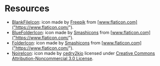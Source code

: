 # Resources

- [BlankFileIcon](https://www.flaticon.com/free-icon/file-sharing_84088): icon made by [Freepik]("https://www.flaticon.com/authors/freepik") from [www.flaticon.com]("https://www.flaticon.com/").
- [BlueFolderIcon](https://www.flaticon.com/free-icon/folder_148947): icon made by [Smashicons]("https://www.flaticon.com/authors/smashicons") from [www.flaticon.com]("https://www.flaticon.com/").
- [FolderIcon](https://www.flaticon.com/free-icon/folder_148947): icon made by [Smashicons]("https://www.flaticon.com/authors/smashicons") from [www.flaticon.com]("https://www.flaticon.com/").
- [NoireIcon](https://www.deviantart.com/cedry2kio/art/L-A-Noire-Icon-639723487): icon made by [cedry2kio](https://www.deviantart.com/cedry2kio) licensed under [Creative Commons Attribution-Noncommercial 3.0 License](https://creativecommons.org/licenses/by-nc/3.0/).
